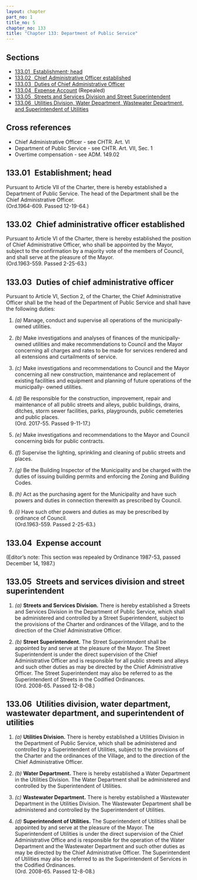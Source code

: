 ```yaml
---
layout: chapter
part_no: 1
title_no: 5
chapter_no: 133
title: "Chapter 133: Department of Public Service"
---
```


## Sections

* [133.01   Establishment; head](#13301-establishment-head)
* [133.02   Chief Administrative Officer established](#13302-chief-administrative-officer-established)
* [133.03   Duties of Chief Administrative Officer](#13303-duties-of-chief-administrative-officer)
* [133.04   Expense Account](#13304-expense-account) (Repealed)
* [133.05   Streets and Services Division and Street Superintendent](#13305-streets-and-services-division-and-street-superintendent)
* [133.06   Utilities Division, Water Department, Wastewater Department, and Superintendent of Utilities](#13306-utilities-division-water-department-wastewater-department-and-superintendent-of-utilities)

## Cross references

* Chief Administrative Officer - see CHTR. Art. VI
* Department of Public Service - see CHTR. Art. VII, Sec. 1
* Overtime compensation - see ADM. 149.02

## 133.01   Establishment; head

Pursuant to Article VII of the Charter, there is hereby established a Department
of Public Service. The head of the Department shall be the Chief Administrative
Officer.  
(Ord.1964-609. Passed 12-19-64.)

## 133.02   Chief administrative officer established

Pursuant to Article VI of the Charter, there is hereby established the position
of Chief Administrative Officer, who shall be appointed by the Mayor, subject to
the confirmation by a majority vote of the members of Council, and shall serve
at the pleasure of the Mayor.  
(Ord.1963-559. Passed 2-25-63.)

## 133.03   Duties of chief administrative officer

Pursuant to Article VI, Section 2, of the Charter, the Chief Administrative
Officer shall be the head of the Department of Public Service and shall have the
following duties:

1. _(a)_ Manage, conduct and supervise all operations of the municipally-owned
utilities.

2. _(b)_ Make investigations and analyses of finances of the municipally-owned
utilities and make recommendations to Council and the Mayor concerning all
charges and rates to be made for services rendered and all extensions and
curtailments of service.

3. _(c)_ Make investigations and recommendations to Council and the Mayor
concerning all new construction, maintenance and replacement of existing
facilities and equipment and planning of future operations of the municipally-
owned utilities.

4. _(d)_ Be responsible for the construction, improvement, repair and
maintenance of all public streets and alleys, public buildings, drains, ditches,
storm sewer facilities, parks, playgrounds, public cemeteries and public
places.  
(Ord. 2017-55. Passed 9-11-17.)

5. _(e)_ Make investigations and recommendations to the Mayor and Council
concerning bids for public contracts.

6. _(f)_ Supervise the lighting, sprinkling and cleaning of public streets and
places.

7. _(g)_ Be the Building Inspector of the Municipality and be charged with the
duties of issuing building permits and enforcing the Zoning and Building Codes.

8. _(h)_ Act as the purchasing agent for the Municipality and have such powers
and duties in connection therewith as prescribed by Council.

9. _(i)_ Have such other powers and duties as may be prescribed by ordinance of
Council.  
(Ord.1963-559. Passed 2-25-63.)

## 133.04   Expense account

(Editor’s note: This section was repealed by Ordinance 1987-53, passed December
14, 1987.)

## 133.05   Streets and services division and street superintendent

1. _(a)_ **Streets and Services Division.** There is hereby established a
Streets and Services Division in the Department of Public Service, which shall
be administered and controlled by a Street Superintendent, subject to the
provisions of the Charter and ordinances of the Village, and to the direction of
the Chief Administrative Officer.

2. _(b)_ **Street Superintendent.** The Street Superintendent shall be appointed
by and serve at the pleasure of the Mayor. The Street Superintendent is under
the direct supervision of the Chief Administrative Officer and is responsible
for all public streets and alleys and such other duties as may be directed by
the Chief Administrative Officer. The Street Superintendent may also be referred
to as the Superintendent of Streets in the Codified Ordinances.  
(Ord. 2008-65. Passed 12-8-08.)

## 133.06   Utilities division, water department, wastewater department, and superintendent of utilities

1. _(a)_ **Utilities Division.** There is hereby established a Utilities
Division in the Department of Public Service, which shall be administered and
controlled by a Superintendent of Utilities, subject to the provisions of the
Charter and the ordinances of the Village, and to the direction of the Chief
Administrative Officer.

2. _(b)_ **Water Department.** There is hereby established a Water Department in
the Utilities Division. The Water Department shall be administered and
controlled by the Superintendent of Utilities.

3. _(c)_ **Wastewater Department.** There is hereby established a Wastewater
Department in the Utilities Division. The Wastewater Department shall be
administered and controlled by the Superintendent of Utilities.

4. _(d)_ **Superintendent of Utilities.** The Superintendent of Utilities shall
be appointed by and serve at the pleasure of the Mayor. The Superintendent of
Utilities is under the direct supervision of the Chief Administrative Office and
is responsible for the operation of the Water Department and the Wastewater
Department and such other duties as may be directed by the Chief Administrative
Officer. The Superintendent of Utilities may also be referred to as the
Superintendent of Services in the Codified Ordinances.  
(Ord. 2008-65. Passed 12-8-08.)

